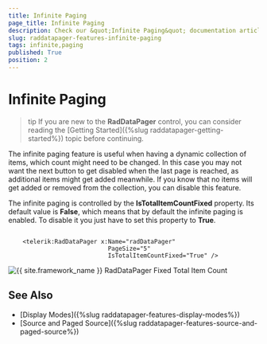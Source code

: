```yaml
---
title: Infinite Paging
page_title: Infinite Paging
description: Check our &quot;Infinite Paging&quot; documentation article for the RadDataPager {{ site.framework_name }} control.
slug: raddatapager-features-infinite-paging
tags: infinite,paging
published: True
position: 2
---
```


# Infinite Paging

>tip If you are new to the __RadDataPager__ control, you can consider reading the [Getting Started]({%slug raddatapager-getting-started%}) topic before continuing.

The infinite paging feature is useful when having a dynamic collection of items, which count might need to be changed. In this case you may not want the next button to get disabled when the last page is reached, as additional items might get added meanwhile. If you know that no items will get added or removed from the collection, you can disable this feature.

The infinite paging is controlled by the __IsTotalItemCountFixed__ property. Its default value is __False__, which means that by default the infinite paging is enabled. To disable it you just have to set this property to __True__.


```XAML

	<telerik:RadDataPager x:Name="radDataPager"
	                        PageSize="5"
	                        IsTotalItemCountFixed="True" />
```

 ![{{ site.framework_name }} RadDataPager Fixed Total Item Count](images/RadDataPager_Features_InfinitePaging_01.png)

## See Also 
 * [Display Modes]({%slug raddatapager-features-display-modes%})
 * [Source and Paged Source]({%slug raddatapager-features-source-and-paged-source%})
